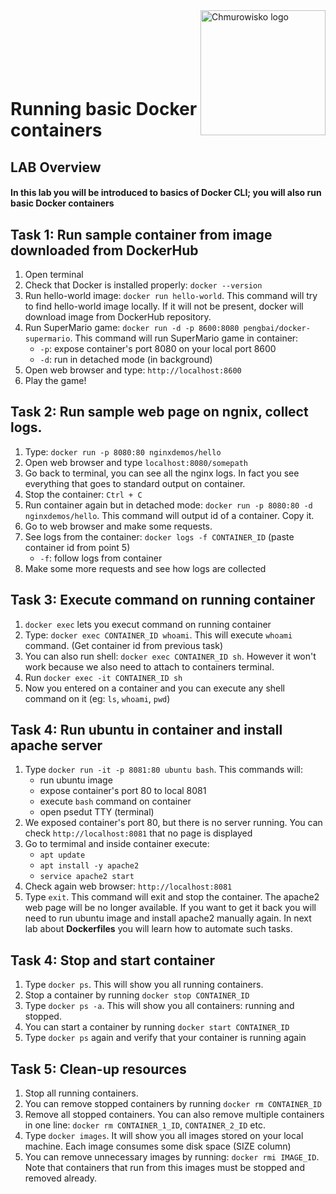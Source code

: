 <img src="../../../img/logo.png" alt="Chmurowisko logo" width="200" align="right">
<br><br>
<br><br>
<br><br>

# Running basic Docker containers

## LAB Overview

#### In this lab you will be introduced to basics of Docker CLI; you will also run basic Docker containers

## Task 1: Run sample container from image downloaded from DockerHub
1. Open terminal
2. Check that Docker is installed properly: `docker --version`
3. Run hello-world image: `docker run hello-world`. This command will try to find hello-world image locally. If it will not be present, docker will download image from DockerHub repository.
4. Run SuperMario game: `docker run -d -p 8600:8080 pengbai/docker-supermario`. This command will run SuperMario game in container: 
   - `-p`: expose container's port 8080 on your local port 8600
   - `-d`: run in detached mode (in background)
5. Open web browser and type: `http://localhost:8600`
6. Play the game!

## Task 2: Run sample web page on ngnix, collect logs.
1. Type: `docker run -p 8080:80 nginxdemos/hello`
2. Open web browser and type `localhost:8080/somepath`
3. Go back to terminal, you can see all the nginx logs. In fact you see everything that goes to standard output on container.
4. Stop the container: `Ctrl + C`
5. Run container again but in detached mode: `docker run -p 8080:80 -d nginxdemos/hello`. This command will output id of a container. Copy it.
6. Go to web browser and make some requests.
7. See logs from the container: `docker logs -f CONTAINER_ID` (paste container id from point 5)
   - `-f`: follow logs from container
8. Make some more requests and see how logs are collected

## Task 3: Execute command on running container
1. `docker exec` lets you execut command on running container
2. Type: `docker exec CONTAINER_ID whoami`. This will execute `whoami` command. (Get container id from previous task)
3. You can also run shell: `docker exec CONTAINER_ID sh`. However it won't work because we also need to attach to containers terminal.
4. Run `docker exec -it CONTAINER_ID sh`
5. Now you entered on a container and you can execute any shell command on it (eg: `ls`, `whoami`, `pwd`)

## Task 4: Run ubuntu in container and install apache server
1. Type `docker run -it -p 8081:80 ubuntu bash`. This commands will:
   - run ubuntu image
   - expose container's port 80 to local 8081
   - execute `bash` command on container
   - open psedut TTY (terminal)
2. We exposed container's port 80, but there is no server running. You can check `http://localhost:8081` that no page is displayed
3. Go to termimal and inside container execute:
   - `apt update`
   - `apt install -y apache2`
   - `service apache2 start` 
4. Check again web browser: `http://localhost:8081`
5. Type `exit`. This command will exit and stop the container. The apache2 web page will be no longer available. If you want to get it back you will need to run ubuntu image and install apache2 manually again. In next lab about **Dockerfiles** you will learn how to automate such tasks.
   
## Task 4: Stop and start container
1. Type `docker ps`. This will show you all running containers.
2. Stop a container by running `docker stop CONTAINER_ID`
3. Type `docker ps -a`. This will show you all containers: running and stopped.
4. You can start a container by running `docker start CONTAINER_ID`
5. Type `docker ps` again and verify that your container is running again

## Task 5: Clean-up resources
1. Stop all running containers.
2. You can remove stopped containers by running `docker rm CONTAINER_ID`
3. Remove all stopped containers. You can also remove multiple containers in one line: `docker rm CONTAINER_1_ID`, `CONTAINER_2_ID` etc.
4. Type `docker images`. It will show you all images stored on your local machine. Each image consumes some disk space (SIZE column)
5. You can remove unnecessary images by running: `docker rmi IMAGE_ID`. Note that containers that run from this images must be stopped and removed already.